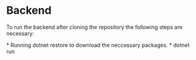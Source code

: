 # Backend

<p>To run the backend after cloning the repository the following steps are necessary:</p>
* Running dotnet restore to download the neccessary packages.
* dotnet run